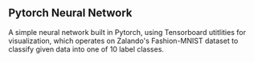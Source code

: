 ## Pytorch Neural Network

A simple neural network built in Pytorch, using Tensorboard utitlities for visualization, which operates on Zalando's Fashion-MNIST dataset to classify given data into one of 10 label classes.
